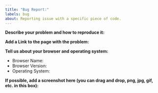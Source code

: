 ```yaml
---
title: "Bug Report:"
labels: bug
about: Reporting issue with a specific piece of code.
---
```


<!--
NOTE: If you're reporting a security issue, don't create a GitHub issue. Instead, email  daniel.ashcraft@ofashandfire.com. We will look into it immediately.
-->

**Describe your problem and how to reproduce it:**

**Add a Link to the page with the problem:**

**Tell us about your browser and operating system:**

- Browser Name:
- Browser Version:
- Operating System:

**If possible, add a screenshot here (you can drag and drop, png, jpg, gif, etc. in this box):**
